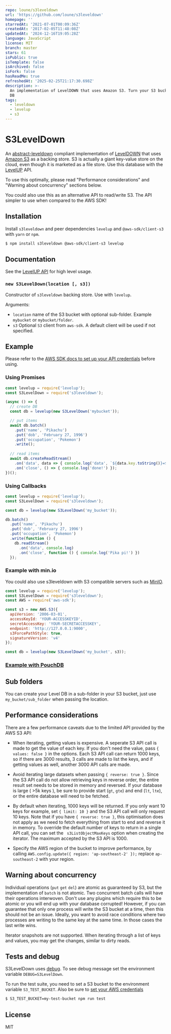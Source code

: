 ```yaml
---
repo: loune/s3leveldown
url: 'https://github.com/loune/s3leveldown'
homepage: ''
starredAt: '2021-07-01T00:09:36Z'
createdAt: '2017-02-05T11:48:08Z'
updatedAt: '2024-12-16T19:05:28Z'
language: JavaScript
license: MIT
branch: master
stars: 61
isPublic: true
isTemplate: false
isArchived: false
isFork: false
hasReadMe: true
refreshedAt: '2025-02-25T21:17:30.698Z'
description: >-
  An implementation of LevelDOWN that uses Amazon S3. Turn your S3 bucket into a
  DB
tags:
  - leveldown
  - levelup
  - s3
---
```


# S3LevelDown

An [abstract-leveldown](https://github.com/Level/abstract-leveldown) compliant implementation of [LevelDOWN](https://github.com/Level/leveldown) that uses [Amazon S3](https://aws.amazon.com/s3/) as a backing store. S3 is actually a giant key-value store on the cloud, even though it is marketed as a file store. Use this database with the [LevelUP](https://github.com/Level/levelup/) API.

To use this optimally, please read "Performance considerations" and "Warning about concurrency" sections below.

You could also use this as an alternative API to read/write S3. The API simpler to use when compared to the AWS SDK!

## Installation

Install `s3leveldown` and peer dependencies `levelup` and `@aws-sdk/client-s3` with `yarn` or `npm`.

```bash
$ npm install s3leveldown @aws-sdk/client-s3 levelup
```

## Documentation

See the [LevelUP API](https://github.com/Level/levelup#api) for high level usage.

### `new S3LevelDown(location [, s3])`

Constructor of `s3leveldown` backing store. Use with `levelup`.

Arguments:
* `location` name of the S3 bucket with optional sub-folder. Example `mybucket` or `mybucket/folder`.
* `s3` Optional `S3` client from `aws-sdk`. A default client will be used if not specified.

## Example

Please refer to the [AWS SDK docs to set up your API credentials](http://docs.aws.amazon.com/sdk-for-javascript/v2/developer-guide/setting-credentials-node.html) before using.

### Using Promises

```js
const levelup = require('levelup');
const S3LevelDown = require('s3leveldown');

(async () => {
  // create DB
  const db = levelup(new S3LevelDown('mybucket'));

  // put items
  await db.batch()
    .put('name', 'Pikachu')
    .put('dob', 'February 27, 1996')
    .put('occupation', 'Pokemon')
    .write();
  
  // read items
  await db.createReadStream()
    .on('data', data => { console.log('data', `${data.key.toString()}=${data.value.toString()}`); })
    .on('close', () => { console.log('done!') });
})();
```

### Using Callbacks

```js
const levelup = require('levelup');
const S3LevelDown = require('s3leveldown');

const db = levelup(new S3LevelDown('my_bucket'));

db.batch()
  .put('name', 'Pikachu')
  .put('dob', 'February 27, 1996')
  .put('occupation', 'Pokemon')
  .write(function () { 
    db.readStream()
      .on('data', console.log)
      .on('close', function () { console.log('Pika pi!') })
  });
```

### Example with min.io

You could also use s3leveldown with S3 compatible servers such as [MinIO](https://github.com/minio/minio).

```js
const levelup = require('levelup');
const S3LevelDown = require('s3leveldown');
const AWS = require('aws-sdk');

const s3 = new AWS.S3({
  apiVersion: '2006-03-01',
  accessKeyId: 'YOUR-ACCESSKEYID',
  secretAccessKey: 'YOUR-SECRETACCESSKEY',
  endpoint: 'http://127.0.0.1:9000',
  s3ForcePathStyle: true,
  signatureVersion: 'v4'
});

const db = levelup(new S3LevelDown('my_bucket', s3));
```

### [Example with PouchDB](./examples/pouchdb)

## Sub folders

You can create your Level DB in a sub-folder in your S3 bucket, just use `my_bucket/sub_folder` when passing the location.

## Performance considerations

There are a few performance caveats due to the limited API provided by the AWS S3 API:

* When iterating, getting values is expensive. A seperate S3 API call is made to get the value of each key. If you don't need the value, pass `{ values: false }` in the options. Each S3 API call can return 1000 keys, so if there are 3000 results, 3 calls are made to list the keys, and if getting values as well, another 3000 API calls are made.

* Avoid iterating large datasets when passing `{ reverse: true }`. Since the S3 API call do not allow retrieving keys in reverse order, the entire result set needs to be stored in memory and reversed. If your database is large ( >5k keys ), be sure to provide start (`gt`, `gte`) and end (`lt`, `lte`), or the entire database will need to be fetched.

* By default when iterating, 1000 keys will be returned. If you only want 10 keys for example, set `{ limit: 10 }` and the S3 API call will only request 10 keys. Note that if you have `{ reverse: true }`, this optimisation does not apply as we need to fetch everything from start to end and reverse it in memory. To override the default number of keys to return in a single API call,  you can set the ` s3ListObjectMaxKeys` option when creating the iterator. The maximum accepted by the S3 API is 1000.

* Specify the AWS region of the bucket to improve performance, by calling `AWS.config.update({ region: 'ap-southeast-2' });` replace `ap-southeast-2` with your region.

## Warning about concurrency

Individual operations (`put` `get` `del`) are atomic as guaranteed by S3, but the implementation of `batch` is not atomic. Two concurrent batch calls will have their operations interwoven. Don't use any plugins which require this to be atomic or you will end up with your database corrupted! However, if you can guarantee that only one process will write the S3 bucket at a time, then this should not be an issue. Ideally, you want to avoid race conditions where two processes are writing to the same key at the same time. In those cases the last write wins.

Iterator snapshots are not supported. When iterating through a list of keys and values, you may get the changes, similar to dirty reads.

## Tests and debug

S3LevelDown uses [debug](https://github.com/visionmedia/debug). To see debug message set the environment variable `DEBUG=S3LevelDown`.

To run the test suite, you need to set a S3 bucket to the environment variable `S3_TEST_BUCKET`. Also be sure to [set your AWS credentials](http://docs.aws.amazon.com/cli/latest/userguide/cli-chap-getting-started.html)

```bash
$ S3_TEST_BUCKET=my-test-bucket npm run test
```

## License

MIT

